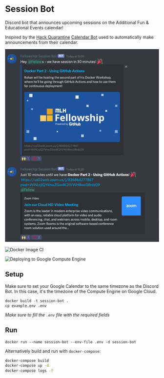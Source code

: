 # Session Bot

Discord bot that announces upcoming sessions on the Additional Fun & Educational Events calendar!

Inspired by the [Hack Quarantine](https://hackquarantine.com) [Calendar Bot](https://github.com/HackQuarantine/calendar-bot) used to automatically make announcements from their calendar.

![Example](img/example.png)

![Docker Image CI](https://github.com/MLH-Fellowship/session-bot/workflows/Docker%20Image%20CI/badge.svg)

![Deploying to Google Compute Engine](https://github.com/MLH-Fellowship/session-bot/workflows/.github/workflows/gce.yml/badge.svg)

## Setup

Make sure to set your Google Calendar to the same timezone as the Discord Bot. In this case, it's the timezone of the Compute Engine on Google Cloud.

```
docker build -t session-bot .
cp example.env .env
```

_Make sure to fill the `.env` file with the required fields_

## Run

```
docker run --name session-bot --env-file .env -d session-bot
```

Alternatively build and run with `docker-compose`:

```bash
docker-compose build
docker-compose up -d
docker-compose logs -f
```
